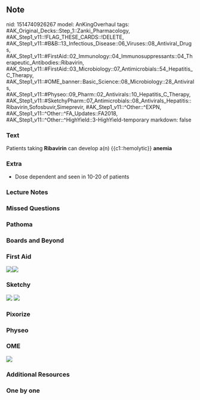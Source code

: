 ## Note
nid: 1514740926267
model: AnKingOverhaul
tags: #AK_Original_Decks::Step_1::Zanki_Pharmacology, #AK_Step1_v11::!FLAG_THESE_CARDS::!DELETE, #AK_Step1_v11::#B&B::13_Infectious_Disease::06_Viruses::08_Antiviral_Drugs, #AK_Step1_v11::#FirstAid::02_Immunology::04_Immunosuppressants::04_Therapeutic_Antibodies::Ribavirin, #AK_Step1_v11::#FirstAid::03_Microbiology::07_Antimicrobials::54_Hepatitis_C_Therapy, #AK_Step1_v11::#OME_banner::Basic_Science::08_Microbiology::28_Antivirals, #AK_Step1_v11::#Physeo::09_Pharm::02_Antivirals::10_Hepatitis_C_Therapy, #AK_Step1_v11::#SketchyPharm::07_Antimicrobials::08_Antivirals_Hepatitis::Ribavirin,Sofosbuvir,Simeprevir, #AK_Step1_v11::^Other::^EXPN, #AK_Step1_v11::^Other::^FA_Updates::FA2018, #AK_Step1_v11::^Other::^HighYield::3-HighYield-temporary
markdown: false

### Text
Patients taking <b>Ribavirin</b> can develop a(n) {{c1::hemolytic}}
<b>anemia</b>

### Extra
- Dose dependent and seen in 10-20 of patients

### Lecture Notes


### Missed Questions


### Pathoma


### Boards and Beyond


### First Aid
<img src="paste-380113195630595.jpg"><img src=
"paste-755235639263235.jpg">

### Sketchy
<img src="paste-308125248782337.jpg"> <img src=
"Screen%20Shot%202020-01-28%20at%206.30.43%20PM.png">

### Pixorize


### Physeo


### OME
<div class="ome-widget">
  <a href=
  "https://onlinemeded.org/spa/microbiology/antivirals/acquire?ref=anki">
  <img src="_OME_AnkiFlashcards_Lesson_6.png"></a>
</div>

### Additional Resources


### One by one

